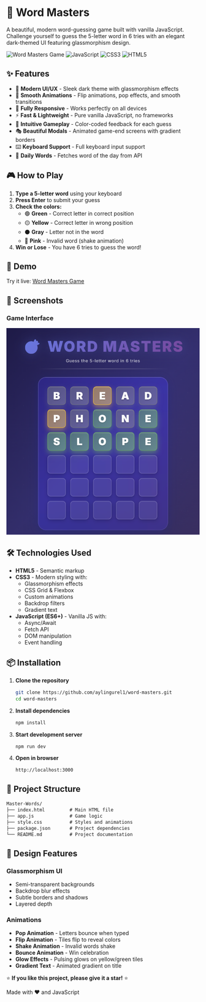 # 🎯 Word Masters

A beautiful, modern word-guessing game built with vanilla JavaScript. Challenge yourself to guess the 5-letter word in 6 tries with an elegant dark-themed UI featuring glassmorphism design.

![Word Masters Game](https://img.shields.io/badge/Status-Active-success)
![JavaScript](https://img.shields.io/badge/JavaScript-ES6+-yellow)
![CSS3](https://img.shields.io/badge/CSS3-Modern-blue)
![HTML5](https://img.shields.io/badge/HTML5-Semantic-orange)

## ✨ Features

- 🎨 **Modern UI/UX** - Sleek dark theme with glassmorphism effects
- 🌈 **Smooth Animations** - Flip animations, pop effects, and smooth transitions
- 📱 **Fully Responsive** - Works perfectly on all devices
- ⚡ **Fast & Lightweight** - Pure vanilla JavaScript, no frameworks
- 🎯 **Intuitive Gameplay** - Color-coded feedback for each guess
- 🎭 **Beautiful Modals** - Animated game-end screens with gradient borders
- ⌨️ **Keyboard Support** - Full keyboard input support
- 🔄 **Daily Words** - Fetches word of the day from API

## 🎮 How to Play

1. **Type a 5-letter word** using your keyboard
2. **Press Enter** to submit your guess
3. **Check the colors:**
   - 🟢 **Green** - Correct letter in correct position
   - 🟡 **Yellow** - Correct letter in wrong position
   - ⚫ **Gray** - Letter not in the word
   - 🩷 **Pink** - Invalid word (shake animation)
4. **Win or Lose** - You have 6 tries to guess the word!

## 🚀 Demo

Try it live: [Word Masters Game](https://word-masters.aylingurel.me) 

## 📸 Screenshots

### Game Interface

![Game Interface](./screenshots/gameplay.png)


## 🛠️ Technologies Used

- **HTML5** - Semantic markup
- **CSS3** - Modern styling with:
  - Glassmorphism effects
  - CSS Grid & Flexbox
  - Custom animations
  - Backdrop filters
  - Gradient text
- **JavaScript (ES6+)** - Vanilla JS with:
  - Async/Await
  - Fetch API
  - DOM manipulation
  - Event handling

## 📦 Installation

1. **Clone the repository**

   ```bash
   git clone https://github.com/aylingurel1/word-masters.git
   cd word-masters
   ```

2. **Install dependencies**

   ```bash
   npm install
   ```

3. **Start development server**

   ```bash
   npm run dev
   ```

4. **Open in browser**
   ```
   http://localhost:3000
   ```

## 📁 Project Structure

```
Master-Words/
├── index.html         # Main HTML file
├── app.js             # Game logic
├── style.css          # Styles and animations
├── package.json       # Project dependencies
└── README.md          # Project documentation
```

## 🎨 Design Features

### Glassmorphism UI

- Semi-transparent backgrounds
- Backdrop blur effects
- Subtle borders and shadows
- Layered depth

### Animations

- **Pop Animation** - Letters bounce when typed
- **Flip Animation** - Tiles flip to reveal colors
- **Shake Animation** - Invalid words shake
- **Bounce Animation** - Win celebration
- **Glow Effects** - Pulsing glows on yellow/green tiles
- **Gradient Text** - Animated gradient on title


⭐ **If you like this project, please give it a star!** ⭐

Made with ❤️ and JavaScript
